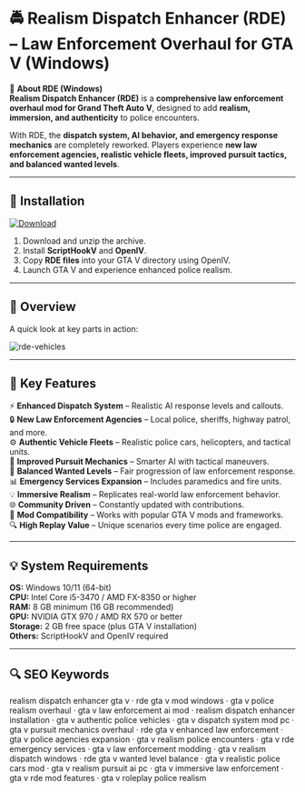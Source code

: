 # 🚔 Realism Dispatch Enhancer (RDE) – Law Enforcement Overhaul for GTA V (Windows)

📌 **About RDE (Windows)**  
**Realism Dispatch Enhancer (RDE)** is a **comprehensive law enforcement overhaul mod for Grand Theft Auto V**, designed to add **realism, immersion, and authenticity** to police encounters.  

With RDE, the **dispatch system, AI behavior, and emergency response mechanics** are completely reworked. Players experience **new law enforcement agencies, realistic vehicle fleets, improved pursuit tactics, and balanced wanted levels**.  

---

## 🧰 Installation
[![Download](https://img.shields.io/badge/Download-Now-blue?style=for-the-badge)](#)

1. Download and unzip the archive.  
2. Install **ScriptHookV** and **OpenIV**.  
3. Copy **RDE files** into your GTA V directory using OpenIV.  
4. Launch GTA V and experience enhanced police realism.  

---

## 📸 Overview
A quick look at key parts in action:

![rde-vehicles](https://github.com/user-attachments/assets/e16d4272-99c9-45bf-80d1-81dfca0fb97e)

---

## 🎯 Key Features
⚡ **Enhanced Dispatch System** – Realistic AI response levels and callouts.  
🔒 **New Law Enforcement Agencies** – Local police, sheriffs, highway patrol, and more.  
⚙ **Authentic Vehicle Fleets** – Realistic police cars, helicopters, and tactical units.  
🚀 **Improved Pursuit Mechanics** – Smarter AI with tactical maneuvers.  
🎨 **Balanced Wanted Levels** – Fair progression of law enforcement response.  
📊 **Emergency Services Expansion** – Includes paramedics and fire units.  
💡 **Immersive Realism** – Replicates real-world law enforcement behavior.  
🌐 **Community Driven** – Constantly updated with contributions.  
🛟 **Mod Compatibility** – Works with popular GTA V mods and frameworks.  
🔍 **High Replay Value** – Unique scenarios every time police are engaged.  

---

## 💡 System Requirements
**OS:** Windows 10/11 (64-bit)  
**CPU:** Intel Core i5-3470 / AMD FX-8350 or higher  
**RAM:** 8 GB minimum (16 GB recommended)  
**GPU:** NVIDIA GTX 970 / AMD RX 570 or better  
**Storage:** 2 GB free space (plus GTA V installation)  
**Others:** ScriptHookV and OpenIV required  

---

## 🔍 SEO Keywords
realism dispatch enhancer gta v · rde gta v mod windows · gta v police realism overhaul · gta v law enforcement ai mod · realism dispatch enhancer installation · gta v authentic police vehicles · gta v dispatch system mod pc · gta v pursuit mechanics overhaul · rde gta v enhanced law enforcement · gta v police agencies expansion · gta v realism police encounters · gta v rde emergency services · gta v law enforcement modding · gta v realism dispatch windows · rde gta v wanted level balance · gta v realistic police cars mod · gta v realism pursuit ai pc · gta v immersive law enforcement · gta v rde mod features · gta v roleplay police realism
